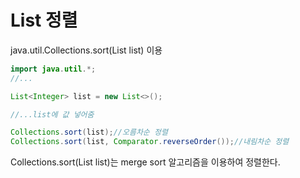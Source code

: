 # List 정렬

java.util.Collections.sort(List<T> list) 이용

```java
import java.util.*;
//...

List<Integer> list = new List<>();

//...list에 값 넣어줌

Collections.sort(list);//오름차순 정렬
Collections.sort(list, Comparator.reverseOrder());//내림차순 정렬
```

Collections.sort(List<T> list)는 merge sort 알고리즘을 이용하여 정렬한다.